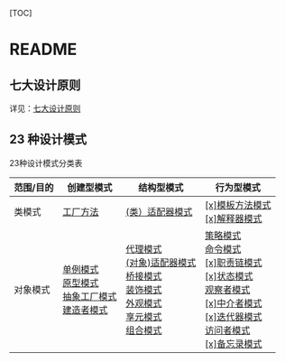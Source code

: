[TOC]

# README

## 七大设计原则

详见：[七大设计原则](./七大设计原则.md)



## 23 种设计模式

23种设计模式分类表

| **范围/目的** | 创建型模式                                                   | 结构型模式                                                   | **行为型模式**                                               |
| ------------- | ------------------------------------------------------------ | ------------------------------------------------------------ | ------------------------------------------------------------ |
| 类模式        | [工厂方法](./工厂模式.md)                                    | [(类）适配器模式](./适配器模式.md)                           | [ [x]模板方法模式](./模板方法模式.md)<br/> [[x]解释器模式](./解释器模式.md) |
| 对象模式      | [单例模式](./单例模式.md)  <br /> [原型模式](./原型模式.md)<br /> [抽象工厂模式](./抽象工厂模式.md)<br/> [建造者模式](./建造者模式.md) | [代理模式](./代理模式.md) <br/> [(对象)适配器模式](./适配器模式.md)<br/> [桥接模式](./桥接模式.md)<br/> [装饰模式](./装饰模式.md)<br/> [外观模式](./外观模式.md)<br/> [享元模式](./享元模式.md)<br/> [组合模式](./组合模式.md) | [ 策略模式](./策略模式.md)<br/> [命令模式](./命令模式.md)<br/> [[x]职责链模式](./职责链模式.md)<br/> [[x]状态模式](./状态模式.md)<br /> [观察者模式](./观察者模式.md)<br /> [[x]中介者模式](./中介者模式.md)<br /> [[x]迭代器模式](./迭代器模式.md)<br /> [访问者模式](./访问者模式.md)<br /> [[x]备忘录模式](./备忘录模式.md) |

